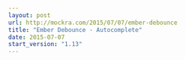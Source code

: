 ```yaml
---
layout: post
url: http://mockra.com/2015/07/07/ember-debounce
title: "Ember Debounce - Autocomplete"
date: 2015-07-07
start_version: "1.13"
---
```

